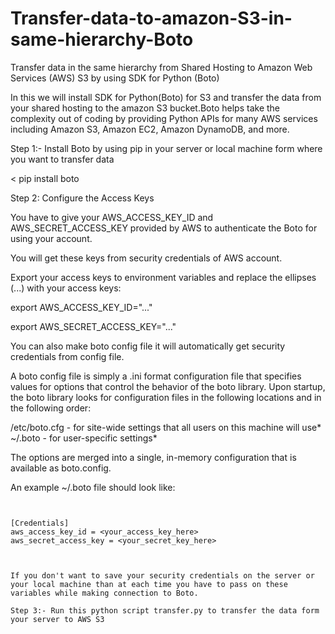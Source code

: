 Transfer-data-to-amazon-S3-in-same-hierarchy-Boto
=================================================

Transfer data in the same hierarchy from Shared Hosting to Amazon Web Services (AWS) S3 by using SDK for Python (Boto)

In this we will install SDK for Python(Boto) for S3 and transfer the data from your shared hosting to the amazon S3 bucket.Boto helps take the complexity out of coding by providing Python APIs for many AWS services including Amazon S3, Amazon EC2, Amazon DynamoDB, and more.

Step 1:- Install Boto by using pip in your server or local machine form where you want to transfer data

<             pip install boto

Step 2: Configure the Access Keys

You have to give your AWS_ACCESS_KEY_ID and AWS_SECRET_ACCESS_KEY provided by AWS to authenticate the Boto for using your account.

You will get these keys from security credentials of AWS account.

Export your access keys to environment variables and replace the ellipses (...) with your access keys:

export AWS_ACCESS_KEY_ID="..."

export AWS_SECRET_ACCESS_KEY="..."


You can also make boto config file it will automatically get security credentials from config file.

A boto config file is simply a .ini format configuration file that specifies values for options that control the behavior of the boto library. Upon startup, the boto library looks for configuration files in the following locations and in the following order:

/etc/boto.cfg - for site-wide settings that all users on this machine will use*
~/.boto - for user-specific settings*

The options are merged into a single, in-memory configuration that is available as boto.config.

An example ~/.boto file should look like:

```


[Credentials]
aws_access_key_id = <your_access_key_here>
aws_secret_access_key = <your_secret_key_here>



If you don't want to save your security credentials on the server or your local machine than at each time you have to pass on these variables while making connection to Boto.

Step 3:- Run this python script transfer.py to transfer the data form your server to AWS S3

